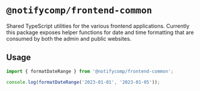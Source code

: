 # `@notifycomp/frontend-common`

Shared TypeScript utilities for the various frontend applications. Currently this
package exposes helper functions for date and time formatting that are consumed
by both the admin and public websites.

## Usage

```ts
import { formatDateRange } from '@notifycomp/frontend-common';

console.log(formatDateRange('2023-01-01', '2023-01-05'));
```
